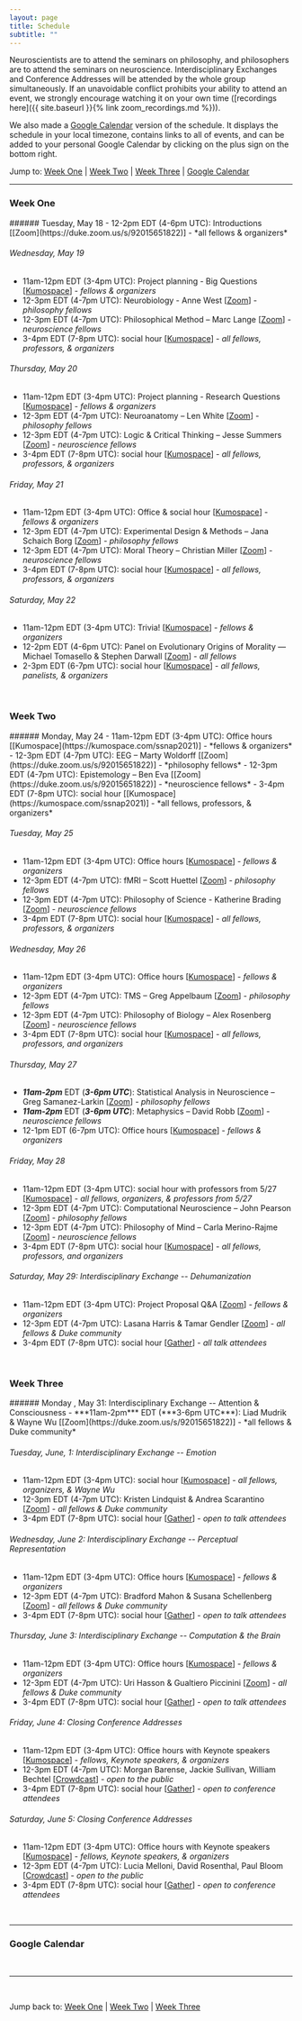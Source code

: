 ```yaml
---
layout: page
title: Schedule
subtitle: ""
---
```

Neuroscientists are to attend the seminars on philosophy, and philosophers are to attend the seminars on neuroscience. Interdisciplinary Exchanges and Conference Addresses will be attended by the whole group simultaneously. If an unavoidable conflict prohibits your ability to attend an event, we strongly encourage watching it on your own time ([recordings here]({{ site.baseurl }}{% link zoom_recordings.md %})).

We also made a [Google Calendar](#google-calendar) version of the schedule. It displays the schedule in your local timezone, contains links to all of events, and can be added to your personal Google Calendar by clicking on the plus sign on the bottom right.

Jump to: [Week One](#week-one) \| [Week Two](#week-two) \| [Week Three](#week-three) \| [Google Calendar](#google-calendar)

---
### Week One
<p></p>
###### Tuesday, May 18
  - 12-2pm EDT (4-6pm UTC): Introductions [[Zoom](https://duke.zoom.us/s/92015651822)] - *all fellows & organizers*

###### Wednesday, May 19
  - 11am-12pm EDT (3-4pm UTC): Project planning - Big Questions [[Kumospace](https://kumospace.com/ssnap2021)] - *fellows & organizers*
  - 12-3pm EDT (4-7pm UTC): Neurobiology - Anne West [[Zoom](https://duke.zoom.us/s/92015651822)] - *philosophy fellows*
  - 12-3pm EDT (4-7pm UTC): Philosophical Method – Marc Lange [[Zoom](https://duke.zoom.us/s/92015651822)] - *neuroscience fellows*
  - 3-4pm EDT (7-8pm UTC): social hour [[Kumospace](https://kumospace.com/ssnap2021)] - *all fellows, professors, & organizers*

###### Thursday, May 20
  - 11am-12pm EDT (3-4pm UTC): Project planning - Research Questions [[Kumospace](https://kumospace.com/ssnap2021)] - *fellows & organizers*
  - 12-3pm EDT (4-7pm UTC): Neuroanatomy – Len White [[Zoom](https://duke.zoom.us/s/92015651822)] - *philosophy fellows*
  - 12-3pm EDT (4-7pm UTC): Logic & Critical Thinking – Jesse Summers [[Zoom](https://duke.zoom.us/s/92015651822)] - *neuroscience fellows*
  - 3-4pm EDT (7-8pm UTC): social hour [[Kumospace](https://kumospace.com/ssnap2021)] - *all fellows, professors, & organizers*

###### Friday, May 21
  - 11am-12pm EDT (3-4pm UTC): Office & social hour [[Kumospace](https://kumospace.com/ssnap2021)] - *fellows & organizers*
  - 12-3pm EDT (4-7pm UTC): Experimental Design & Methods – Jana Schaich Borg [[Zoom](https://duke.zoom.us/s/92015651822)] - *philosophy fellows*
  - 12-3pm EDT (4-7pm UTC): Moral Theory – Christian Miller [[Zoom](https://duke.zoom.us/s/92015651822)] - *neuroscience fellows*
  - 3-4pm EDT (7-8pm UTC): social hour [[Kumospace](https://kumospace.com/ssnap2021)] - *all fellows, professors, & organizers*

###### Saturday, May 22
  - 11am-12pm EDT (3-4pm UTC): Trivia! [[Kumospace](https://kumospace.com/ssnap2021)] - *fellows & organizers*
  - 12-2pm EDT (4-6pm UTC): Panel on Evolutionary Origins of Morality — Michael Tomasello & Stephen Darwall [[Zoom](https://duke.zoom.us/s/92015651822)] - *all fellows*
  - 2-3pm EDT (6-7pm UTC): social hour [[Kumospace](https://kumospace.com/ssnap2021)] - *all fellows, panelists, & organizers*

<br>

### Week Two
<p></p>
###### Monday, May 24
  - 11am-12pm EDT (3-4pm UTC): Office hours [[Kumospace](https://kumospace.com/ssnap2021)] - *fellows & organizers*
  - 12-3pm EDT (4-7pm UTC): EEG – Marty Woldorff [[Zoom](https://duke.zoom.us/s/92015651822)] - *philosophy fellows*
  - 12-3pm EDT (4-7pm UTC): Epistemology – Ben Eva [[Zoom](https://duke.zoom.us/s/92015651822)] - *neuroscience fellows*
  - 3-4pm EDT (7-8pm UTC): social hour [[Kumospace](https://kumospace.com/ssnap2021)] - *all fellows, professors, & organizers*

###### Tuesday, May 25
  - 11am-12pm EDT (3-4pm UTC): Office hours [[Kumospace](https://kumospace.com/ssnap2021)] - *fellows & organizers*
  - 12-3pm EDT (4-7pm UTC): fMRI – Scott Huettel [[Zoom](https://duke.zoom.us/s/92015651822)] - *philosophy fellows*
  - 12-3pm EDT (4-7pm UTC): Philosophy of Science - Katherine Brading [[Zoom](https://duke.zoom.us/s/92015651822)] - *neuroscience fellows*
  - 3-4pm EDT (7-8pm UTC): social hour [[Kumospace](https://kumospace.com/ssnap2021)] - *all fellows, professors, & organizers*

###### Wednesday, May 26
  - 11am-12pm EDT (3-4pm UTC): Office hours [[Kumospace](https://kumospace.com/ssnap2021)] - *fellows & organizers*
  - 12-3pm EDT (4-7pm UTC): TMS – Greg Appelbaum [[Zoom](https://duke.zoom.us/s/92015651822)] - *philosophy fellows*
  - 12-3pm EDT (4-7pm UTC): Philosophy of Biology – Alex Rosenberg [[Zoom](https://duke.zoom.us/s/92015651822)] - *neuroscience fellows*
  - 3-4pm EDT (7-8pm UTC): social hour [[Kumospace](https://kumospace.com/ssnap2021)] - *all fellows, professors, and organizers*

###### Thursday, May 27
  - ***11am-2pm*** EDT (***3-6pm UTC***): Statistical Analysis in Neuroscience – Greg Samanez-Larkin [[Zoom](https://duke.zoom.us/s/92015651822)] - *philosophy fellows*
  - ***11am-2pm*** EDT (***3-6pm UTC***): Metaphysics – David Robb [[Zoom](https://duke.zoom.us/s/92015651822)] - *neuroscience fellows*
  - 12-1pm EDT (6-7pm UTC): Office hours [[Kumospace](https://kumospace.com/ssnap2021)] - *fellows & organizers*

###### Friday, May 28
  - 11am-12pm EDT (3-4pm UTC): social hour with professors from 5/27 [[Kumospace](https://kumospace.com/ssnap2021)] - *all fellows, organizers, & professors from 5/27*
  - 12-3pm EDT (4-7pm UTC): Computational Neuroscience – John Pearson [[Zoom](https://duke.zoom.us/s/92015651822)] - *philosophy fellows*
  - 12-3pm EDT (4-7pm UTC): Philosophy of Mind – Carla Merino-Rajme [[Zoom](https://duke.zoom.us/s/92015651822)] - *neuroscience fellows*
  - 3-4pm EDT (7-8pm UTC): social hour [[Kumospace](https://kumospace.com/ssnap2021)] - *all fellows, professors, and organizers*


###### Saturday, May 29: Interdisciplinary Exchange -- Dehumanization
  - 11am-12pm EDT (3-4pm UTC): Project Proposal Q&A [[Zoom](https://duke.zoom.us/s/92015651822)] - *fellows & organizers*
  - 12-3pm EDT (4-7pm UTC): Lasana Harris & Tamar Gendler [[Zoom](https://duke.zoom.us/s/92015651822)] - *all fellows & Duke community*
  - 3-4pm EDT (7-8pm UTC): social hour [[Gather]()] - *all talk attendees*

  <br>

### Week Three
<p></p>
###### Monday , May 31: Interdisciplinary Exchange -- Attention & Consciousness
  - ***11am-2pm*** EDT (***3-6pm UTC***): Liad Mudrik & Wayne Wu [[Zoom](https://duke.zoom.us/s/92015651822)] - *all fellows & Duke community*

###### Tuesday, June, 1: Interdisciplinary Exchange -- Emotion
  - 11am-12pm EDT (3-4pm UTC): social hour [[Kumospace](https://kumospace.com/ssnap2021)] - *all fellows, organizers, & Wayne Wu*
  - 12-3pm EDT (4-7pm UTC): Kristen Lindquist & Andrea Scarantino [[Zoom](https://duke.zoom.us/s/92015651822)] - *all fellows & Duke community*
  - 3-4pm EDT (7-8pm UTC): social hour [[Gather]()] - *open to talk attendees*

###### Wednesday, June 2: Interdisciplinary Exchange -- Perceptual Representation
  - 11am-12pm EDT (3-4pm UTC): Office hours [[Kumospace](https://kumospace.com/ssnap2021)] - *fellows & organizers*
  - 12-3pm EDT (4-7pm UTC): Bradford Mahon & Susana Schellenberg [[Zoom](https://duke.zoom.us/s/92015651822)] - *all fellows & Duke community*
  - 3-4pm EDT (7-8pm UTC): social hour [[Gather]()] - *open to talk attendees*

###### Thursday, June 3: Interdisciplinary Exchange -- Computation & the Brain
  - 11am-12pm EDT (3-4pm UTC): Office hours [[Kumospace](https://kumospace.com/ssnap2021)] - *fellows & organizers*
  - 12-3pm EDT (4-7pm UTC): Uri Hasson & Gualtiero Piccinini [[Zoom](https://duke.zoom.us/s/92015651822)] - *all fellows & Duke community*
  - 3-4pm EDT (7-8pm UTC): social hour [[Gather]()] - *open to talk attendees*

###### Friday, June 4: Closing Conference Addresses
  - 11am-12pm EDT (3-4pm UTC): Office hours with Keynote speakers [[Kumospace](https://kumospace.com/ssnap2021)] - *fellows, Keynote speakers, & organizers*
  - 12-3pm EDT (4-7pm UTC): Morgan Barense, Jackie Sullivan, William Bechtel [[Crowdcast]()] - *open to the public*
  - 3-4pm EDT (7-8pm UTC): social hour [[Gather]()] - *open to conference attendees*

###### Saturday, June 5: Closing Conference Addresses
  - 11am-12pm EDT (3-4pm UTC): Office hours with Keynote speakers [[Kumospace](https://kumospace.com/ssnap2021)] - *fellows, Keynote speakers, & organizers*
  - 12-3pm EDT (4-7pm UTC): Lucia Melloni, David Rosenthal, Paul Bloom [[Crowdcast]()] - *open to the public*
  - 3-4pm EDT (7-8pm UTC): social hour [[Gather]()] - *open to conference attendees*

<br>

---
### Google Calendar
<div id="calendar-container"></div>
<script type="text/javascript">
const timezone = Intl.DateTimeFormat().resolvedOptions().timeZone
const html = `<iframe src="https://calendar.google.com/calendar/embed?mode=agenda&src=bnZibWFkY2ZtMTdrZmpubDQwMjlhaTlpcWdAZ3JvdXAuY2FsZW5kYXIuZ29vZ2xlLmNvbQ&amp&ctz=${timezone}" style=" border-width:0 " width="800" height="600" frameborder="0" scrolling="no"></iframe>`
document.getElementById('calendar-container').innerHTML = html;
</script>

<br>

---

<br>

Jump back to: [Week One](#week-one) \| [Week Two](#week-two) \| [Week Three](#week-three)
